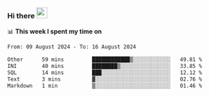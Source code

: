 ### Hi there <a href="https://www.gautamkrishnar.com/"><img src="https://media.giphy.com/media/hvRJCLFzcasrR4ia7z/giphy.gif" width="25px"></a>

📊 **This week I spent my time on**

<!--START_SECTION:waka-->

```txt
From: 09 August 2024 - To: 16 August 2024

Other      59 mins         ████████████▒░░░░░░░░░░░░   49.81 %
INI        40 mins         ████████▒░░░░░░░░░░░░░░░░   33.85 %
SQL        14 mins         ███░░░░░░░░░░░░░░░░░░░░░░   12.12 %
Text       3 mins          ▓░░░░░░░░░░░░░░░░░░░░░░░░   02.76 %
Markdown   1 min           ▒░░░░░░░░░░░░░░░░░░░░░░░░   01.46 %
```

<!--END_SECTION:waka-->
